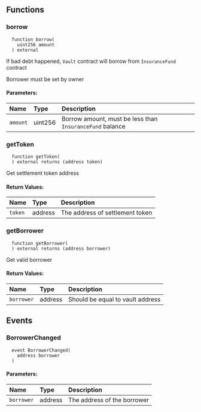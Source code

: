 
## Functions
### borrow
```solidity
  function borrow(
    uint256 amount
  ) external
```
If bad debt happened, `Vault` contract will borrow from `InsuranceFund` contract

Borrower must be set by owner

#### Parameters:
| Name                           | Type          | Description                                                                  |
| :----------------------------- | :------------ | :--------------------------------------------------------------------------- |
|`amount` | uint256 | Borrow amount, must be less than `InsuranceFund` balance

### getToken
```solidity
  function getToken(
  ) external returns (address token)
```
Get settlement token address



#### Return Values:
| Name                           | Type          | Description                                                                  |
| :----------------------------- | :------------ | :--------------------------------------------------------------------------- |
|`token` | address | The address of settlement token
### getBorrower
```solidity
  function getBorrower(
  ) external returns (address borrower)
```
Get valid borrower



#### Return Values:
| Name                           | Type          | Description                                                                  |
| :----------------------------- | :------------ | :--------------------------------------------------------------------------- |
|`borrower` | address | Should be equal to vault address

## Events
### BorrowerChanged
```solidity
  event BorrowerChanged(
    address borrower
  )
```


#### Parameters:
| Name                           | Type          | Description                                                                  |
| :----------------------------- | :------------ | :--------------------------------------------------------------------------- |
|`borrower`| address | The address of the borrower
